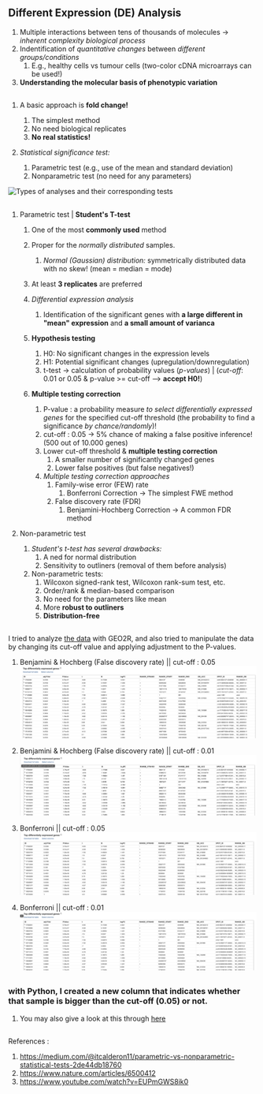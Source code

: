 ## Different Expression (DE) Analysis

1. Multiple interactions between tens of thousands of molecules -> _inherent complexity biological process_
1. Indentification of _quantitative changes_ between _different groups/conditions_
    1. E.g., healthy cells vs tumour cells (two-color cDNA microarrays can be used!)
1. **Understanding the molecular basis of phenotypic variation**

##

1. A basic approach is **fold change!**
    1. The simplest method
    1. No need biological replicates
    1. **No real statistics!**

1. _Statistical significance test:_
    1. Parametric test (e.g., use of the mean and standard deviation)
    1. Nonparametric test (no need for any parameters)


![Types of analyses and their corresponding tests
](https://miro.medium.com/max/1400/1*Nb8E6tpSmwSjJNkdvGUFGQ.png)

##
1. Parametric test | **Student's T-test**
    1. One of the most __commonly used__ method
    1. Proper for the _normally distributed_ samples.
        1. _Normal (Gaussian) distribution:_ symmetrically distributed data with no skew! (mean = median = mode)
    1. At least __3 replicates__ are preferred
    1. _Differential expression analysis_
        1. Identification of the significant genes with __a large different in "mean" expression__ and __a small amount of varianca__
    
    1. __Hypothesis testing__ 
        1. H0: No significant changes in the expression levels
        1. H1: Potential significant changes (upregulation/downregulation)
        1. t-test -> calculation of probability values (_p-values_) | (_cut-off_: 0.01 or 0.05 & p-value >= cut-off --> **accept H0!**)

    1. **Multiple testing correction**
        1. P-value : a probability measure _to select differentially expressed genes_ for the specified cut-off threshold (the probability to find a significance _by chance/randomly_)!
        1. cut-off : 0.05 -> 5% chance of making a false positive inference! (500 out of 10.000 genes)
        1. Lower cut-off threshold & __multiple testing correction__
            1. A smaller number of significantly changed genes
            1. Lower false positives (but false negatives!)
        1. _Multiple testing correction approaches_
            1. Family-wise error (FEW) rate
                1. Bonferroni Correction -> The simplest FWE method
            1. False discovery rate (FDR)
                1. Benjamini-Hochberg Correction -> A common FDR method

1. Non-parametric test
    1. _Student's t-test has several drawbacks:_
        1. A ned for normal distribution
        1. Sensitivity to outliners (removal of them before analysis)
    1. Non-parametric tests:
        1. Wilcoxon signed-rank test, Wilcoxon rank-sum test, etc.
        1. Order/rank & median-based comparison
        1. No need for the parameters like mean
        1. More **robust to outliners**
        1. **Distribution-free**

##

I tried to analyze [the data](https://www.ncbi.nlm.nih.gov/geo/query/acc.cgi?acc=GSE175361) with GEO2R, and also tried to manipulate the data by changing its cut-off value and applying adjustment to the P-values. 

1. Benjamini & Hochberg (False discovery rate) || cut-off : 0.05
![pict1](img1.png)

1. Benjamini & Hochberg (False discovery rate) || cut-off : 0.01
![pict1](img4.png)

1. Bonferroni || cut-off : 0.05
![pict2](img3.png)

1. Bonferroni || cut-off : 0.01
![pict2](img2.png)

## 
### with Python, I created a new column that indicates whether that sample is bigger than the cut-off (0.05) or not.
1. You may also give a look at this through [here](main.ipynb) 


##
References :
1. https://medium.com/@itcalderon11/parametric-vs-nonparametric-statistical-tests-2de44db18760
1. https://www.nature.com/articles/6500412
1. https://www.youtube.com/watch?v=EUPmGWS8ik0


